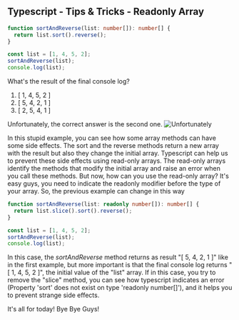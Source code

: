 ## Typescript - Tips & Tricks - Readonly Array

```ts
function sortAndReverse(list: number[]): number[] {
  return list.sort().reverse();
}

const list = [1, 4, 5, 2];
sortAndReverse(list);
console.log(list);
```
What's the result of the final console log?
1. [ 1, 4, 5, 2 ]
2. [ 5, 4, 2, 1 ]
3. [ 2, 5, 4, 1 ]

Unfortunately, the correct answer is the second one.
![Unfortunately](https://cdn.hashnode.com/res/hashnode/image/upload/v1658481404188/Xk2MqttRc.gif)

In this stupid example, you can see how some array methods can have some side effects. The sort and the reverse methods return a new array with the result but also they change the initial array.
Typescript can help us to prevent these side effects using read-only arrays.
The read-only arrays identify the methods that modify the initial array and raise an error when you call these methods.
But now, how can you use the read-only array? It's easy guys, you need to indicate the readonly modifier before the type of your array.
So, the previous example can change in this way
```ts
function sortAndReverse(list: readonly number[]): number[] {
  return list.slice().sort().reverse();
}

const list = [1, 4, 5, 2];
sortAndReverse(list);
console.log(list);
```
In this case, the _sortAndReverse_ method returns as result "[ 5, 4, 2, 1 ]" like in the first example, but more important is that the final console log returns "[ 1, 4, 5, 2 ]", the initial value of the "list" array.
If in this case, you try to remove the "slice" method, you can see how typescript indicates an error (Property 'sort' does not exist on type 'readonly number[]'), and it helps you to prevent strange side effects.

It's all for today!
Bye Bye Guys!
